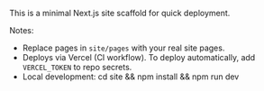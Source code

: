 This is a minimal Next.js site scaffold for quick deployment.

Notes:
- Replace pages in `site/pages` with your real site pages.
- Deploys via Vercel (CI workflow). To deploy automatically, add `VERCEL_TOKEN` to repo secrets.
- Local development: cd site && npm install && npm run dev

